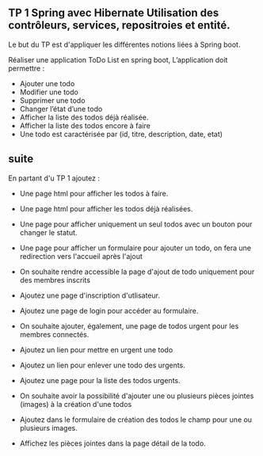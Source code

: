 ## TP 1 Spring avec Hibernate Utilisation des contrôleurs, services, repositroies et entité.

Le but du TP est d'appliquer les différentes notions liées à Spring boot.

Réaliser une application ToDo List en spring boot, L’application doit permettre :

* Ajouter une todo
* Modifier une todo
* Supprimer une todo
* Changer l’état d’une todo
* Afficher la liste des todos déjà réalisée.
* Afficher la liste des todos encore à faire
* Une todo est caractérisée par (id, titre, description, date, etat)


## suite 

En partant d'u TP 1 ajoutez :

* Une page html pour afficher les todos à faire.
* Une page html pour afficher les todos déjà réalisées.
* Une page pour afficher uniquement un seul todos avec un bouton pour changer le statut.
* Une page pour afficher un formulaire pour ajouter un todo, on fera une redirection vers l'accueil après l'ajout

* On souhaite rendre accessible la page d'ajout de todo uniquement pour des membres inscrits
 
* Ajoutez une page d'inscription d'utlisateur.
* Ajoutez une page de login pour accéder au formulaire.
* On souhaite ajouter, également, une page de todos urgent pour les membres connectés.
 
* Ajoutez un lien pour mettre en urgent une todo
* Ajoutez un lien pour enlever une todo des urgents.
* Ajoutez une page pour la liste des todos urgents.
* On souhaite avoir la possibilité d'ajouter une ou plusieurs pièces jointes (images) à la création d'une todos

* Ajoutez dans le formulaire de création des todos le champ pour une ou plusieurs images.
* Affichez les pièces jointes dans la page détail de la todo.
